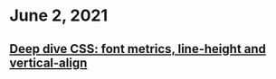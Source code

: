 # June 2, 2021

## [Deep dive CSS: font metrics, line-height and vertical-align](https://iamvdo.me/en/blog/css-font-metrics-line-height-and-vertical-align)

